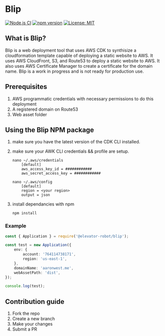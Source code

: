 # Blip
[![Node.js CI](https://github.com/Elevator-Robot/blip/actions/workflows/ci.yml/badge.svg?branch=develop)](https://github.com/Elevator-Robot/blip/actions/workflows/ci.yml)
[![npm version](https://badge.fury.io/js/%40elevator-robot%2Fblip.svg)](https://badge.fury.io/js/%40elevator-robot%2Fblip)
[![License: MIT](https://img.shields.io/badge/License-MIT-yellow.svg)](./LICENSE)
## What is Blip?
Blip is a web deployment tool that uses AWS CDK to synthisize a cloudformation template capable of deploying a static website to AWS. It uses AWS CloudFront, S3, and Route53 to deploy a static website to AWS. It also uses AWS Certificate Manager to create a certificate for the domain name. Blip is a work in progress and is not ready for production use.
## Prerequisites
1. AWS programmatic credentials with necessary permissions to do this deployment
2. A registered domain on Route53
3. Web asset folder

## Using the Blip NPM package

1. make sure you have the latest version of the CDK CLI installed.
2. make sure your AWK CLI credentials && profile are setup.

   ```output
   nano ~/.aws/credentials
       [default]
       aws_access_key_id = ############
       aws_secret_access_key = ############
   ```

   ```output
   nano ~/.aws/config
       [default]
       region = <your region>
       output = json
   ```

3. install dependancies with npm
   ```bash
   npm install
   ```

### Example

```typescript
const { Application } = require('@elevator-robot/blip');

const test = new Application({
    env: {
        account: '764114738171',
        region: 'us-east-1',
    },
    domainName: 'aaronwest.me',
    webAssetPath: 'dist',
});

console.log(test);
```

## Contribution guide
1. Fork the repo
2. Create a new branch
3. Make your changes
4. Submit a PR
